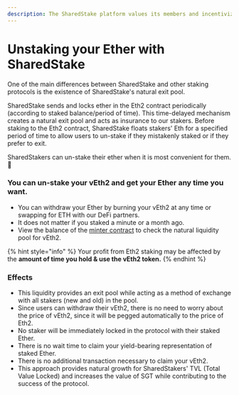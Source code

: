 ```yaml
---
description: The SharedStake platform values its members and incentivizes growth.
---
```


# Unstaking your Ether with SharedStake

One of the main differences between SharedStake and other staking protocols is the existence of SharedStake's natural exit pool. 

SharedStake sends and locks ether in the Eth2 contract periodically \(according to staked balance/period of time\). This time-delayed mechanism creates a natural exit pool and acts as insurance to our stakers. Before staking to the Eth2 contract, SharedStake floats stakers' Eth for a specified period of time to allow users to un-stake if they mistakenly staked or if they prefer to exit. 

SharedStakers can un-stake their ether when it is most convenient for them. 💯

### You can un-stake your vEth2 and get your Ether any time you want.

* You can withdraw your Ether by burning your vEth2 at any time or swapping for ETH with our DeFi partners.
* It does not matter if you staked a minute or a month ago.
* View the balance of the [minter contract](https://etherscan.io/address/0xbca3B7B87dCB15f0efa66136Bc0E4684a3e5da4d) to check the natural liquidity pool for vEth2.

{% hint style="info" %}
Your profit from Eth2 staking may be affected by the **amount of time you hold & use the vEth2 token.**
{% endhint %}

###  Effects

* This liquidity provides an exit pool while acting as a method of exchange with all stakers \(new and old\) in the pool.
* Since users can withdraw their vEth2, there is no need to worry about the price of vEth2, since it will be pegged automatically to the price of Eth2.
* No staker will be immediately locked in the protocol with their staked Ether.
* There is no wait time to claim your yield-bearing representation of staked Ether.
* There is no additional transaction necessary to claim your vEth2.
* This approach provides natural growth for SharedStakers' TVL \(Total Value Locked\) and increases the value of SGT while contributing to the success of the protocol.

